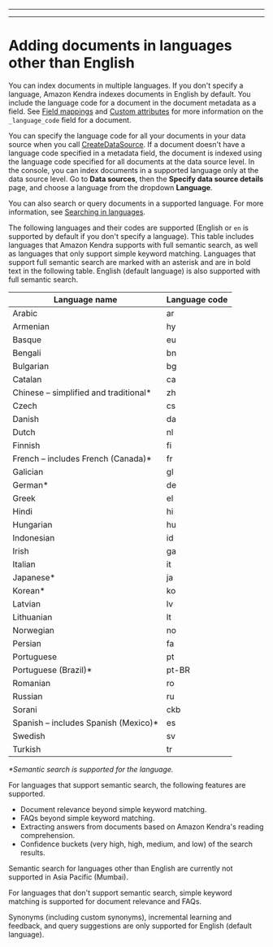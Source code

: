 --------

--------

# Adding documents in languages other than English<a name="in-adding-languages"></a>

You can index documents in multiple languages\. If you don't specify a language, Amazon Kendra indexes documents in English by default\. You include the language code for a document in the document metadata as a field\. See [Field mappings](https://docs.aws.amazon.com/kendra/latest/dg/field-mapping.html) and [Custom attributes](https://docs.aws.amazon.com/kendra/latest/dg/custom-attributes.html) for more information on the `_language_code` field for a document\.

You can specify the language code for all your documents in your data source when you call [CreateDataSource](https://docs.aws.amazon.com/kendra/latest/dg/API_CreateDataSource.html)\. If a document doesn't have a language code specified in a metadata field, the document is indexed using the language code specified for all documents at the data source level\. In the console, you can index documents in a supported language only at the data source level\. Go to **Data sources**, then the **Specify data source details** page, and choose a language from the dropdown **Language**\.

You can also search or query documents in a supported language\. For more information, see [Searching in languages](https://docs.aws.amazon.com/kendra/latest/dg/searching-example.html#searching-index-languages)\.

The following languages and their codes are supported \(English or `en` is supported by default if you don't specify a language\)\. This table includes languages that Amazon Kendra supports with full semantic search, as well as languages that only support simple keyword matching\. Languages that support full semantic search are marked with an asterisk and are in bold text in the following table\. English \(default language\) is also supported with full semantic search\.


| **Language name** | **Language code** | 
| --- | --- | 
| Arabic | ar | 
| Armenian | hy | 
| Basque | eu | 
| Bengali | bn | 
| Bulgarian | bg | 
| Catalan | ca | 
| Chinese – simplified and traditional\* | zh | 
| Czech | cs | 
| Danish | da | 
| Dutch | nl | 
| Finnish | fi | 
| French – includes French \(Canada\)\* | fr | 
| Galician | gl | 
| German\* | de | 
| Greek | el | 
| Hindi | hi | 
| Hungarian | hu | 
| Indonesian | id | 
| Irish | ga | 
| Italian | it | 
| Japanese\* | ja | 
| Korean\* | ko | 
| Latvian | lv | 
| Lithuanian | lt | 
| Norwegian | no | 
| Persian | fa | 
| Portuguese | pt | 
| Portuguese \(Brazil\)\* | pt\-BR | 
| Romanian | ro | 
| Russian | ru | 
| Sorani | ckb | 
| Spanish – includes Spanish \(Mexico\)\* | es | 
| Swedish | sv | 
| Turkish | tr | 

*\*Semantic search is supported for the language\.*

For languages that support semantic search, the following features are supported\.
+ Document relevance beyond simple keyword matching\.
+ FAQs beyond simple keyword matching\.
+ Extracting answers from documents based on Amazon Kendra's reading comprehension\.
+ Confidence buckets \(very high, high, medium, and low\) of the search results\.

Semantic search for languages other than English are currently not supported in Asia Pacific \(Mumbai\)\.

For languages that don't support semantic search, simple keyword matching is supported for document relevance and FAQs\.

Synonyms \(including custom synonyms\), incremental learning and feedback, and query suggestions are only supported for English \(default language\)\.
